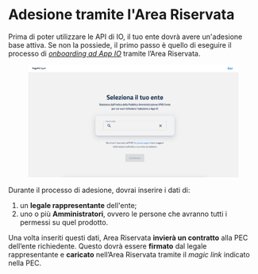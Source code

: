 # Adesione tramite l'Area Riservata

Prima di poter utilizzare le API di IO, il tuo ente dovrà avere un'adesione base attiva. Se non la possiede, il primo passo è quello di eseguire il processo di [_onboarding ad App IO_](https://selfcare.pagopa.it/onboarding/prod-io) tramite l’Area Riservata.

<figure><img src="../.gitbook/assets/areariservata.png" alt=""><figcaption></figcaption></figure>

Durante il processo di adesione, dovrai inserire i dati di:

1. un **legale rappresentante** dell'ente;
2. uno o più **Amministratori**, ovvero le persone che avranno tutti i permessi su quel prodotto.

Una volta inseriti questi dati, Area Riservata **invierà un contratto** alla PEC dell’ente richiedente. Questo dovrà essere **firmato** dal legale rappresentante e **caricato** nell’Area Riservata tramite il _magic link_ indicato nella PEC.
